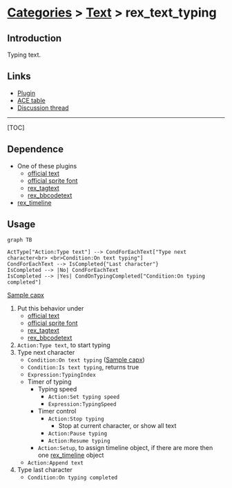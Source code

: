 # [Categories](categories.index.html) > [Text](text.index.html) > rex_text_typing

## Introduction

Typing text.

## Links

- [Plugin](https://dl.dropboxusercontent.com/u/5779181/C2Repo/Zip/behaviors/rex_text_typing.7z)
- [ACE table](https://rexrainbow.github.io/C2RexDoc/c2rexpluginsACE/behavior_rex_text_typing.html)
- [Discussion thread](https://www.scirra.com/forum/behavior-typing-for-text-sprite-font-plugin_t67927)


----

[TOC]

## Dependence

- One of these plugins
  - [official text](https://www.scirra.com/manual/116/text)
  - [official sprite font](https://www.scirra.com/manual/166/sprite-font)
  - [rex_tagtext](rex_tagtext.html)
  - [rex_bbcodetext](rex_bbcodetext.html)
- [rex_timeline](rex_timeline.html)

## Usage

```mermaid
graph TB

ActType["Action:Type text"] --> CondForEachText["Type next character<br> <br>Condition:On text typing"]
CondForEachText --> IsCompleted{"Last character"}
IsCompleted --> |No| CondForEachText
IsCompleted --> |Yes| CondOnTypingCompleted["Condition:On typing completed"]
```

[Sample capx](https://onedrive.live.com/redir?resid=7497FD5EC94476E!2047&authkey=!AAfO-p2R2vAlo1k&ithint=file%2ccapx)

1. Put this behavior under
   - [official text](https://www.scirra.com/manual/116/text)
   - [official sprite font](https://www.scirra.com/manual/166/sprite-font)
   - [rex_tagtext](rex_tagtext.html)
   - [rex_bbcodetext](rex_bbcodetext.html)
2. `Action:Type text`, to start typing
3. Type next character
   - `Condition:On text typing`  ([Sample capx](https://onedrive.live.com/redir?resid=7497FD5EC94476E!2046&authkey=!AF-iVMgJ132nB4U&ithint=file%2ccapx))
   - `Condition:Is text typing`, returns true
   - `Expression:TypingIndex`
   - Timer of typing
     - Typing speed
       - `Action:Set typing speed`
       - `Expression:TypingSpeed `
     - Timer control
       - `Action:Stop typing`
         - Stop at current character, or show all text
       - `Action:Pause typing`
       - `Action:Resume typing`
     - `Action:Setup`, to assign timeline object, if there are more then one [rex_timeline](rex_timeline.html) object
   - `Action:Append text `
4. Type last character
   - `Condition:On typing completed`